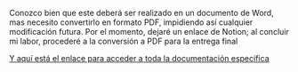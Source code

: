 Conozco bien que este deberá ser realizado en un documento de Word, mas necesito convertirlo en formato PDF, impidiendo así cualquier modificación futura. Por el momento, dejaré un enlace de Notion; al concluir mi labor, procederé a la conversión a PDF para la entrega final

<a href="https://onyx-session-80f.notion.site/MySql2-Actividad-AutoRental-d8098bf5200a4835ac064314d2ea267d?pvs=4">Y aquí está el enlace para acceder a toda la documentación específica</a>